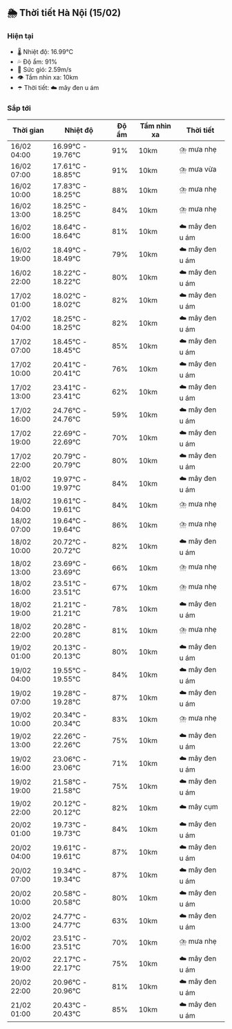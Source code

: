 ## 🌦️ Thời tiết Hà Nội (15/02)

### Hiện tại

- 🌡️ Nhiệt độ: 16.99℃
- 💦 Độ ẩm: 91%
- 💨 Sức gió: 2.59m/s
- 👁️ Tầm nhìn xa: 10km
- ☂️ Thời tiết: ☁️ mây đen u ám

### Sắp tới

| Thời gian | Nhiệt độ | Độ ẩm | Tầm nhìn xa | Thời tiết |
| --- | --- | --- | --- | --- |
| 16/02 04:00 | 16.99℃ - 19.76℃ | 91% | 10km | ⛈️ mưa nhẹ |
| 16/02 07:00 | 17.61℃ - 18.85℃ | 91% | 10km | ⛈️ mưa vừa |
| 16/02 10:00 | 17.83℃ - 18.25℃ | 88% | 10km | ⛈️ mưa nhẹ |
| 16/02 13:00 | 18.25℃ - 18.25℃ | 84% | 10km | ⛈️ mưa nhẹ |
| 16/02 16:00 | 18.64℃ - 18.64℃ | 81% | 10km | ☁️ mây đen u ám |
| 16/02 19:00 | 18.49℃ - 18.49℃ | 79% | 10km | ☁️ mây đen u ám |
| 16/02 22:00 | 18.22℃ - 18.22℃ | 80% | 10km | ☁️ mây đen u ám |
| 17/02 01:00 | 18.02℃ - 18.02℃ | 82% | 10km | ☁️ mây đen u ám |
| 17/02 04:00 | 18.25℃ - 18.25℃ | 82% | 10km | ☁️ mây đen u ám |
| 17/02 07:00 | 18.45℃ - 18.45℃ | 85% | 10km | ☁️ mây đen u ám |
| 17/02 10:00 | 20.41℃ - 20.41℃ | 76% | 10km | ☁️ mây đen u ám |
| 17/02 13:00 | 23.41℃ - 23.41℃ | 62% | 10km | ☁️ mây đen u ám |
| 17/02 16:00 | 24.76℃ - 24.76℃ | 59% | 10km | ☁️ mây đen u ám |
| 17/02 19:00 | 22.69℃ - 22.69℃ | 70% | 10km | ☁️ mây đen u ám |
| 17/02 22:00 | 20.79℃ - 20.79℃ | 80% | 10km | ☁️ mây đen u ám |
| 18/02 01:00 | 19.97℃ - 19.97℃ | 84% | 10km | ☁️ mây đen u ám |
| 18/02 04:00 | 19.61℃ - 19.61℃ | 84% | 10km | ⛈️ mưa nhẹ |
| 18/02 07:00 | 19.64℃ - 19.64℃ | 86% | 10km | ⛈️ mưa nhẹ |
| 18/02 10:00 | 20.72℃ - 20.72℃ | 82% | 10km | ☁️ mây đen u ám |
| 18/02 13:00 | 23.69℃ - 23.69℃ | 66% | 10km | ⛈️ mưa nhẹ |
| 18/02 16:00 | 23.51℃ - 23.51℃ | 67% | 10km | ⛈️ mưa nhẹ |
| 18/02 19:00 | 21.21℃ - 21.21℃ | 78% | 10km | ☁️ mây đen u ám |
| 18/02 22:00 | 20.28℃ - 20.28℃ | 81% | 10km | ⛈️ mưa nhẹ |
| 19/02 01:00 | 20.13℃ - 20.13℃ | 80% | 10km | ☁️ mây đen u ám |
| 19/02 04:00 | 19.55℃ - 19.55℃ | 84% | 10km | ☁️ mây đen u ám |
| 19/02 07:00 | 19.28℃ - 19.28℃ | 87% | 10km | ☁️ mây đen u ám |
| 19/02 10:00 | 20.34℃ - 20.34℃ | 83% | 10km | ⛈️ mưa nhẹ |
| 19/02 13:00 | 22.26℃ - 22.26℃ | 75% | 10km | ☁️ mây đen u ám |
| 19/02 16:00 | 23.06℃ - 23.06℃ | 71% | 10km | ☁️ mây đen u ám |
| 19/02 19:00 | 21.58℃ - 21.58℃ | 75% | 10km | ☁️ mây đen u ám |
| 19/02 22:00 | 20.12℃ - 20.12℃ | 82% | 10km | ☁️ mây cụm |
| 20/02 01:00 | 19.73℃ - 19.73℃ | 84% | 10km | ☁️ mây đen u ám |
| 20/02 04:00 | 19.61℃ - 19.61℃ | 87% | 10km | ☁️ mây đen u ám |
| 20/02 07:00 | 19.34℃ - 19.34℃ | 87% | 10km | ☁️ mây đen u ám |
| 20/02 10:00 | 20.58℃ - 20.58℃ | 80% | 10km | ☁️ mây đen u ám |
| 20/02 13:00 | 24.77℃ - 24.77℃ | 63% | 10km | ☁️ mây đen u ám |
| 20/02 16:00 | 23.51℃ - 23.51℃ | 70% | 10km | ⛈️ mưa nhẹ |
| 20/02 19:00 | 22.17℃ - 22.17℃ | 75% | 10km | ☁️ mây đen u ám |
| 20/02 22:00 | 20.96℃ - 20.96℃ | 81% | 10km | ☁️ mây đen u ám |
| 21/02 01:00 | 20.43℃ - 20.43℃ | 85% | 10km | ☁️ mây đen u ám |
